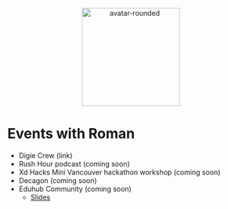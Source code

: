 <p align="center" width="100%">
    <img width="200" alt="avatar-rounded" src="https://user-images.githubusercontent.com/23285565/129185960-8d848656-5912-4967-a60b-1f64f685da7d.png">
</p>

# Events with Roman

* Digie Crew (link)
* Rush Hour podcast (coming soon)
* Xd Hacks Mini Vancouver hackathon workshop (coming soon)
* Decagon (coming soon)
* Eduhub Community (coming soon)
   * [Slides](https://docs.google.com/presentation/d/1CLkcx-polvHxJP5cENSq-mzEuwvQzJyv593d2_r7xng/edit?usp=sharing)
